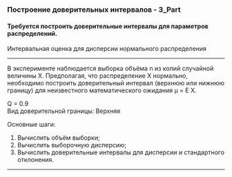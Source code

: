 ###  Построение доверительных интервалов - 3_Part
####  Требуется построить доверительные интервалы для параметров распределений.
Интервальная оценка для дисперсии нормального распределения

_____
В эксперименте наблюдается выборка объёма n из копий случайной
величины X. Предполагая, что распределение X нормально, необходимо построить доверительный интервал (верхнюю или нижнюю границу)
для неизвестного математического ожидания µ = E X.

Q = 0.9  
Вид доверительной границы: Верхняя

Основные шаги:  
1) Вычислить объём выборки;
2) Вычислить выборочную дисперсию;
3) Вычислить доверительные интервалы для дисперсии и стандартного отклонения.
_____